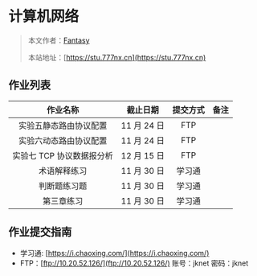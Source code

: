 # 计算机网络

> 本文作者：[Fantasy](https://www.777nx.cn/personal/about/)
>
> 本站地址：[https://stu.777nx.cn](https://stu.777nx.cn)

## 作业列表

|         作业名称          |  截止日期   | 提交方式 | 备注 |
| :-----------------------: | :---------: | :------: | :--: |
|  实验五静态路由协议配置   | 11 月 24 日 |   FTP    |      |
|  实验六动态路由协议配置   | 11 月 24 日 |   FTP    |      |
| 实验七 TCP 协议数据报分析 | 12 月 15 日 |   FTP    |      |
|       术语解释练习        | 11 月 30 日 |  学习通  |      |
|       判断题练习题        | 11 月 30 日 |  学习通  |      |
|        第三章练习         | 11 月 30 日 |  学习通  |      |

## 作业提交指南

- 学习通: [https://i.chaoxing.com/](https://i.chaoxing.com/)
- FTP：[ftp://10.20.52.126/](ftp://10.20.52.126/) 账号：jknet 密码：jknet
